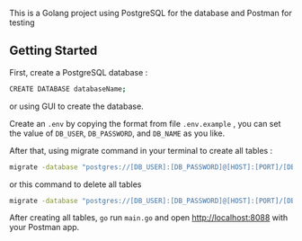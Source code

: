 This is a Golang project using PostgreSQL for the database and Postman for testing

## Getting Started

First, create a PostgreSQL database :

```bash
CREATE DATABASE databaseName;
```

or using GUI to create the database.

Create an `.env` by copying the format from file `.env.example` , you can set the value of `DB_USER`, `DB_PASSWORD`, and `DB_NAME` as you like.

After that, using migrate command in your terminal
to create all tables :

```bash
migrate -database "postgres://[DB_USER]:[DB_PASSWORD]@[HOST]:[PORT]/[DB_NAME]?sslmode=disable" -path db/migrations up
```

or this command to delete all tables

```bash
migrate -database "postgres://[DB_USER]:[DB_PASSWORD]@[HOST]:[PORT]/[DB_NAME]?sslmode=disable" -path db/migrations down
```

After creating all tables, `go` run `main.go` and open [http://localhost:8088](http://localhost:8088) with your Postman app.
